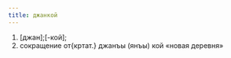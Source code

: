 ```yaml
---
title: джанкой
---
```


1. [джан];[-кой];
2. сокращение от{кртат.} джанъы (янъы) кой «новая деревня»
